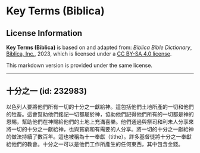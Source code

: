 # Key Terms (Biblica)

## License Information

**Key Terms (Biblica)** is based on and adapted from: _Biblica Bible Dictionary_, [Biblica, Inc.](https://www.biblica.com/), 2023, which is licensed under a [CC BY-SA 4.0 license](https://creativecommons.org/licenses/by-sa/4.0/legalcode.en).

This markdown version is provided under the same license.



--------------------------------

## 十分之一 (id: 232983)

以色列人要將他們所有一切的十分之一獻給神。這包括他們土地所產的一切和他們的牲畜。這會幫助他們銘記一切都屬於神，協助他們記得他們所有的一切都是神的恩賜，幫助他們在神賜給他們的土地上充滿喜樂。他們通過與祭司和利未人分享來將一切的十分之一獻給神，也與貧窮和有需要的人分享。將一切的十分之一獻給神的做法持續了數百年。這也被稱為十一奉獻（tithe）。許多基督徒將十分之一奉獻給他們的教會。十分之一可以是他們工作所產生的任何東西，其中包含金錢。


